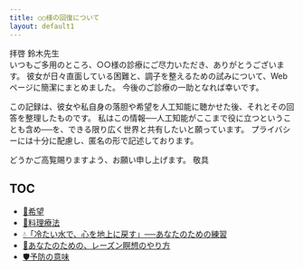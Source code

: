 ```yaml
---
title: ○○様の回復について
layout: default1
---
```

拝啓 鈴木先生  
いつもご多用のところ、○○様の診療にご尽力いただき、ありがとうございます。
彼女が日々直面している困難と、調子を整えるための試みについて、Web ページに簡潔にまとめました。
今後のご診療の一助となれば幸いです。

この記録は、彼女や私自身の落胆や希望を人工知能に聴かせた後、それとその回答を整理したものです。
私はこの情報──人工知能がここまで役に立つということも含め──を、できる限り広く世界と共有したいと願っています。
プライバシーには十分に配慮し、匿名の形で記述しております。

どうかご高覧賜りますよう、お願い申し上げます。
敬具

## TOC

* [🌈希望](the-hope)
* [🍳料理療法](cooking)
* [💧「冷たい水で、心を地上に戻す」──あなたのための練習](cold-water-grounding)
* [🍇あなたのための、レーズン瞑想のやり方](raisin-meditation)
* [🛡️予防の意味](prevention)
